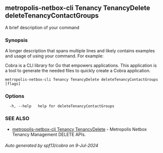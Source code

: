 ## metropolis-netbox-cli Tenancy TenancyDelete deleteTenancyContactGroups

A brief description of your command

### Synopsis

A longer description that spans multiple lines and likely contains examples
and usage of using your command. For example:

Cobra is a CLI library for Go that empowers applications.
This application is a tool to generate the needed files
to quickly create a Cobra application.

```
metropolis-netbox-cli Tenancy TenancyDelete deleteTenancyContactGroups [flags]
```

### Options

```
  -h, --help   help for deleteTenancyContactGroups
```

### SEE ALSO

* [metropolis-netbox-cli Tenancy TenancyDelete]()	 - Metropolis Netbox Tenancy Management DELETE APIs.

###### Auto generated by spf13/cobra on 9-Jul-2024
